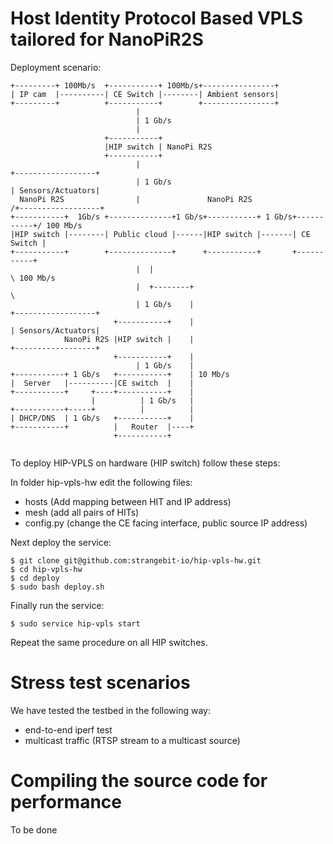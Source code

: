 # Host Identity Protocol Based VPLS tailored for NanoPiR2S

Deployment scenario:

```
+---------+ 100Mb/s  +-----------+ 100Mb/s+----------------+
| IP cam  |----------| CE Switch |--------| Ambient sensors|
+---------+          +-----------+        +----------------+
                            |
                            | 1 Gb/s
                            |
                     +-----------+
                     |HIP switch | NanoPi R2S
                     +-----------+
                            |                                                 +------------------+
                            | 1 Gb/s                                          | Sensors/Actuators|
  NanoPi R2S                |               NanoPi R2S                       /+------------------+
+-----------+  1Gb/s +--------------+1 Gb/s+-----------+ 1 Gb/s+-----------+/ 100 Mb/s
|HIP switch |--------| Public cloud |------|HIP switch |-------| CE Switch |
+-----------+        +--------------+      +-----------+       +-----------+
                            |  |                                            \ 100 Mb/s
                            |  +--------+                                    \
                            | 1 Gb/s    |                                     +------------------+
                       +-----------+    |                                     | Sensors/Actuators|
            NanoPi R2S |HIP switch |    |                                     +------------------+
                       +-----------+    |
                            | 1 Gb/s    |
+-----------+ 1 Gb/s   +-----------+    | 10 Mb/s
|  Server   |----------|CE switch  |    |
+-----------+     +----+-----------+    |
                  |          | 1 Gb/s   |
+-----------+-----+          |          |
| DHCP/DNS  | 1 Gb/s   +-----------+    |
+-----------+          |   Router  |----+
                       +-----------+
                       
```
To deploy HIP-VPLS on hardware (HIP switch) follow these steps:

In folder hip-vpls-hw edit the following files:
- hosts (Add mapping between HIT and IP address)
- mesh (add all pairs of HITs)
- config.py (change the CE facing interface, public source IP address)

Next deploy the service:

```
$ git clone git@github.com:strangebit-io/hip-vpls-hw.git
$ cd hip-vpls-hw
$ cd deploy
$ sudo bash deploy.sh
```

Finally run the service:
```
$ sudo service hip-vpls start
```

Repeat the same procedure on all HIP switches.

# Stress test scenarios

We have tested the testbed in the following way:
- end-to-end iperf test
- multicast traffic (RTSP stream to a multicast source)

# Compiling the source code for performance

To be done


